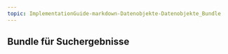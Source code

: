 ```yaml
---
topic: ImplementationGuide-markdown-Datenobjekte-Datenobjekte_Bundle
---
```

## Bundle für Suchergebnisse